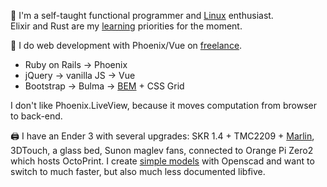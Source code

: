 👋  I'm a self-taught functional programmer and [Linux](https://github.com/ksevelyar/idempotent-desktop) enthusiast.\
Elixir and Rust are my [learning](https://exercism.org/profiles/ksevelyar/solutions) priorities for the moment.

💼 I do web development with Phoenix/Vue on [freelance](https://www.upwork.com/freelancers/~010c740b3ae988f745). 
* Ruby on Rails -> Phoenix 
* jQuery -> vanilla JS -> Vue
* Bootstrap -> Bulma -> [BEM](https://css-tricks.com/bem-101/) + CSS Grid

I don't like Phoenix.LiveView, because it moves computation from browser to back-end.

🖨️ I have an Ender 3 with several upgrades: SKR 1.4 + TMC2209 + [Marlin](https://github.com/ksevelyar/fishing-for-fishies), 3DTouch, a glass bed, Sunon maglev fans, connected to Orange Pi Zero2 which hosts OctoPrint. I create [simple models](https://github.com/ksevelyar/mini-itx-case) with Openscad and want to switch to much faster, but also much less documented libfive. 

